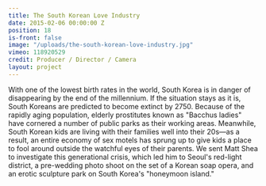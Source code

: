 ```yaml
---
title: The South Korean Love Industry
date: 2015-02-06 00:00:00 Z
position: 18
is-front: false
image: "/uploads/the-south-korean-love-industry.jpg"
vimeo: 118920529
credit: Producer / Director / Camera
layout: project
---
```


With one of the lowest birth rates in the world, South Korea is in danger of disappearing by the end of the millennium. If the situation stays as it is, South Koreans are predicted to become extinct by 2750. Because of the rapidly aging population, elderly prostitutes known as "Bacchus ladies" have cornered a number of public parks as their working areas. Meanwhile, South Korean kids are living with their families well into their 20s—as a result, an entire economy of sex motels has sprung up to give kids a place to fool around outside the watchful eyes of their parents. We sent Matt Shea to investigate this generational crisis, which led him to Seoul's red-light district, a pre-wedding photo shoot on the set of a Korean soap opera, and an erotic sculpture park on South Korea's "honeymoon island."